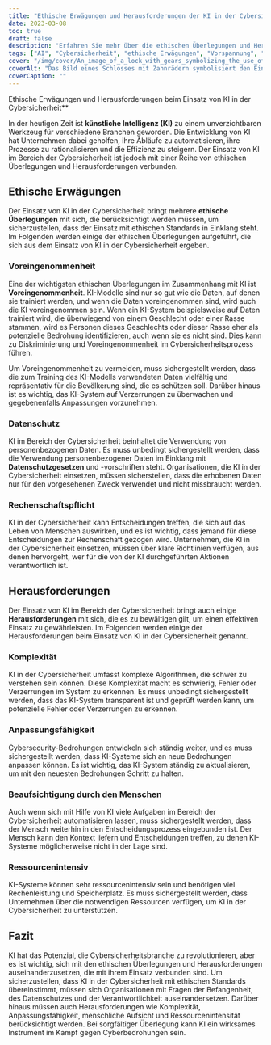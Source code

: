```yaml
---
title: "Ethische Erwägungen und Herausforderungen der KI in der Cybersicherheit"
date: 2023-03-08
toc: true
draft: false
description: "Erfahren Sie mehr über die ethischen Überlegungen und Herausforderungen beim Einsatz von KI im Bereich der Cybersicherheit und wie diese für einen effektiven Einsatz angegangen werden können."
tags: ["AI", "Cybersicherheit", "ethische Erwägungen", "Vorspannung", "Datenschutz", "Rechenschaftspflicht", "Komplexität", "Anpassungsfähigkeit", "menschliche Aufsicht", "Ressourcenintensität", "Datenschutz", "maschinelles Lernen", "Bedrohungsdaten", "datenschutz", "Technologie", "Automatisierung", "Cyber-Bedrohungen", "Informationssicherheit", "Einhaltung von Rechtsvorschriften", "digitale Transformation"]
cover: "/img/cover/An_image_of_a_lock_with_gears_symbolizing_the_use_of_AI.png"
coverAlt: "Das Bild eines Schlosses mit Zahnrädern symbolisiert den Einsatz von KI in der Cybersicherheit, während eine menschliche Hand einen Schlüssel hält, um die menschliche Aufsicht zu veranschaulichen."
coverCaption: ""
---
```

 Ethische Erwägungen und Herausforderungen beim Einsatz von KI in der Cybersicherheit**

In der heutigen Zeit ist **künstliche Intelligenz (KI)** zu einem unverzichtbaren Werkzeug für verschiedene Branchen geworden. Die Entwicklung von KI hat Unternehmen dabei geholfen, ihre Abläufe zu automatisieren, ihre Prozesse zu rationalisieren und die Effizienz zu steigern. Der Einsatz von KI im Bereich der Cybersicherheit ist jedoch mit einer Reihe von ethischen Überlegungen und Herausforderungen verbunden.

## Ethische Erwägungen

Der Einsatz von KI in der Cybersicherheit bringt mehrere **ethische Überlegungen** mit sich, die berücksichtigt werden müssen, um sicherzustellen, dass der Einsatz mit ethischen Standards in Einklang steht. Im Folgenden werden einige der ethischen Überlegungen aufgeführt, die sich aus dem Einsatz von KI in der Cybersicherheit ergeben.

### Voreingenommenheit

Eine der wichtigsten ethischen Überlegungen im Zusammenhang mit KI ist **Voreingenommenheit**. KI-Modelle sind nur so gut wie die Daten, auf denen sie trainiert werden, und wenn die Daten voreingenommen sind, wird auch die KI voreingenommen sein. Wenn ein KI-System beispielsweise auf Daten trainiert wird, die überwiegend von einem Geschlecht oder einer Rasse stammen, wird es Personen dieses Geschlechts oder dieser Rasse eher als potenzielle Bedrohung identifizieren, auch wenn sie es nicht sind. Dies kann zu Diskriminierung und Voreingenommenheit im Cybersicherheitsprozess führen.

Um Voreingenommenheit zu vermeiden, muss sichergestellt werden, dass die zum Training des KI-Modells verwendeten Daten vielfältig und repräsentativ für die Bevölkerung sind, die es schützen soll. Darüber hinaus ist es wichtig, das KI-System auf Verzerrungen zu überwachen und gegebenenfalls Anpassungen vorzunehmen.

### Datenschutz

KI im Bereich der Cybersicherheit beinhaltet die Verwendung von personenbezogenen Daten. Es muss unbedingt sichergestellt werden, dass die Verwendung personenbezogener Daten im Einklang mit **Datenschutzgesetzen** und -vorschriften steht. Organisationen, die KI in der Cybersicherheit einsetzen, müssen sicherstellen, dass die erhobenen Daten nur für den vorgesehenen Zweck verwendet und nicht missbraucht werden.

### Rechenschaftspflicht

KI in der Cybersicherheit kann Entscheidungen treffen, die sich auf das Leben von Menschen auswirken, und es ist wichtig, dass jemand für diese Entscheidungen zur Rechenschaft gezogen wird. Unternehmen, die KI in der Cybersicherheit einsetzen, müssen über klare Richtlinien verfügen, aus denen hervorgeht, wer für die von der KI durchgeführten Aktionen verantwortlich ist.

## Herausforderungen

Der Einsatz von KI im Bereich der Cybersicherheit bringt auch einige **Herausforderungen** mit sich, die es zu bewältigen gilt, um einen effektiven Einsatz zu gewährleisten. Im Folgenden werden einige der Herausforderungen beim Einsatz von KI in der Cybersicherheit genannt.

### Komplexität

KI in der Cybersicherheit umfasst komplexe Algorithmen, die schwer zu verstehen sein können. Diese Komplexität macht es schwierig, Fehler oder Verzerrungen im System zu erkennen. Es muss unbedingt sichergestellt werden, dass das KI-System transparent ist und geprüft werden kann, um potenzielle Fehler oder Verzerrungen zu erkennen.

### Anpassungsfähigkeit

Cybersecurity-Bedrohungen entwickeln sich ständig weiter, und es muss sichergestellt werden, dass KI-Systeme sich an neue Bedrohungen anpassen können. Es ist wichtig, das KI-System ständig zu aktualisieren, um mit den neuesten Bedrohungen Schritt zu halten.

### Beaufsichtigung durch den Menschen

Auch wenn sich mit Hilfe von KI viele Aufgaben im Bereich der Cybersicherheit automatisieren lassen, muss sichergestellt werden, dass der Mensch weiterhin in den Entscheidungsprozess eingebunden ist. Der Mensch kann den Kontext liefern und Entscheidungen treffen, zu denen KI-Systeme möglicherweise nicht in der Lage sind.

### Ressourcenintensiv

KI-Systeme können sehr ressourcenintensiv sein und benötigen viel Rechenleistung und Speicherplatz. Es muss sichergestellt werden, dass Unternehmen über die notwendigen Ressourcen verfügen, um KI in der Cybersicherheit zu unterstützen.

## Fazit

KI hat das Potenzial, die Cybersicherheitsbranche zu revolutionieren, aber es ist wichtig, sich mit den ethischen Überlegungen und Herausforderungen auseinanderzusetzen, die mit ihrem Einsatz verbunden sind. Um sicherzustellen, dass KI in der Cybersicherheit mit ethischen Standards übereinstimmt, müssen sich Organisationen mit Fragen der Befangenheit, des Datenschutzes und der Verantwortlichkeit auseinandersetzen. Darüber hinaus müssen auch Herausforderungen wie Komplexität, Anpassungsfähigkeit, menschliche Aufsicht und Ressourcenintensität berücksichtigt werden. Bei sorgfältiger Überlegung kann KI ein wirksames Instrument im Kampf gegen Cyberbedrohungen sein.